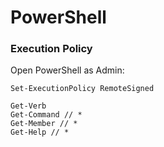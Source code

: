 # PowerShell

### Execution Policy <a href="#execution-policy" id="execution-policy"></a>

Open PowerShell as Admin:

```
Set-ExecutionPolicy RemoteSigned
```

```
Get-Verb
Get-Command // *
Get-Member // *
Get-Help // *
```
